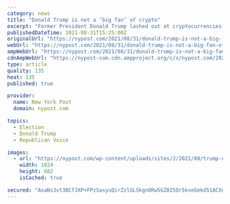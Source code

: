 ```yaml
---
category: news
title: "Donald Trump is not a ‘big fan’ of crypto"
excerpt: "Former President Donald Trump lashed out at cryptocurrencies in an interview with Fox News on Tuesday. “I have not been a big fan of cryptos,” Trump told Fox. While the interview focused primarily on Trump’s reaction to America’s Afghanistan exit,"
publishedDateTime: 2021-08-31T15:25:00Z
originalUrl: "https://nypost.com/2021/08/31/donald-trump-is-not-a-big-fan-of-crypto/"
webUrl: "https://nypost.com/2021/08/31/donald-trump-is-not-a-big-fan-of-crypto/"
ampWebUrl: "https://nypost.com/2021/08/31/donald-trump-is-not-a-big-fan-of-crypto/amp/"
cdnAmpWebUrl: "https://nypost-com.cdn.ampproject.org/c/s/nypost.com/2021/08/31/donald-trump-is-not-a-big-fan-of-crypto/amp/"
type: article
quality: 135
heat: 135
published: true

provider:
  name: New York Post
  domain: nypost.com

topics:
  - Election
  - Donald Trump
  - Republican Voice

images:
  - url: "https://nypost.com/wp-content/uploads/sites/2/2021/08/trump-crypto-hp.jpg?quality=90&strip=all&w=1024"
    width: 1024
    height: 682
    isCached: true

secured: "AxaNs3vt3BCfJXP+FPzSasyuQirZzlGLSkgnORw5GZ8I5Qr5kseGekd51ACXgvVARbNu8BYM+pEYgfOxiwcG/nnrJ2k1vtB/LoUTf65RyTpUQjZ8tlZZ+PVaKYbFerxgI4EjCj8EkqPki5xjwEG1/gugOdFUaDiYhhpGIecFSYsPOgry5FVLg4g63eXutodo0IOSbvPTEAZsVOkSDE29EIhNZqn3qpTy5Wt25v7mUV80CA8tinJ+7vcp/FjuRRGaBJ4mfDvSVkBR9Tv+z3CEa07O5P2NhdkUbzeZSnlZf1v9eUNUDmh+2kICwhjlaGMuISyQ9mfVBU8OLbgw4TiNHdpYzYxMEKJarEY4Lw0ByzQ=;LhYdhqMMRLzxjnfUT9KBww=="
---
```


